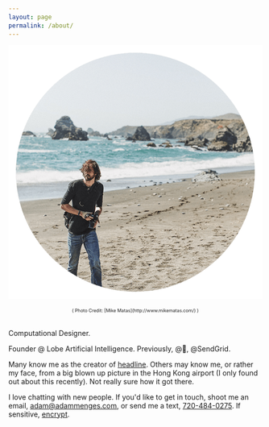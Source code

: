 ```yaml
---
layout: page
permalink: /about/
---
```


![mike](/images/circle-mike-me.png)
<center><div style="font-size: 9px">( Photo Credit: [Mike Matas](http://www.mikematas.com/) )</div></center>

<br />

Computational Designer.

Founder @ Lobe Artificial Intelligence. Previously, @, @SendGrid.

Many know me as the creator of [headline](http://headline.adammenges.com). Others may know me, or rather my face, from a big blown up picture in the Hong Kong airport (I only found out about this recently). Not really sure how it got there.

I love chatting with new people. If you'd like to get in touch, shoot me an email, <adam@adammenges.com>, or send me a text, [720-484-0275](sms:720-484-0275). If sensitive, [encrypt](https://keybase.io/adammenges).
